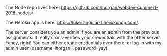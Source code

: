 The Node repo lives here: https://github.com/lhorgan/webdev-summer1-2018-nodejs/

The Heroku app is here: https://luke-angular-1.herokuapp.com/.

The server considers you an admin if you are an admin from the previous assignments.  It really cross-verifies your credentials with the other server.  Fancy, right!  You can either create credentials over there, or log in with my admin user (username=horgan.l, password=yay).
